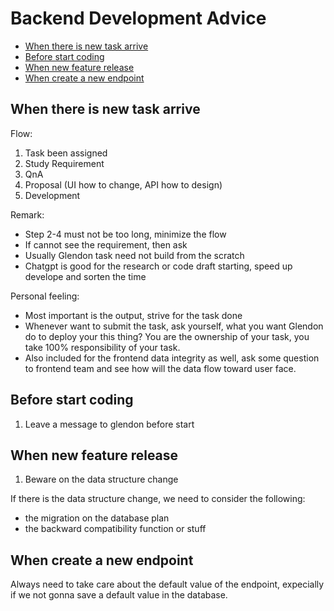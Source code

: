 # Backend Development Advice

- [When there is new task arrive](#when-there-is-new-task-arrive)
- [Before start coding](#before-start-coding)
- [When new feature release](#when-new-feature-release)
- [When create a new endpoint](#when-create-a-new-endpoint)

## When there is new task arrive

Flow:

1. Task been assigned
2. Study Requirement
3. QnA
4. Proposal (UI how to change, API how to design)
5. Development

Remark:

- Step 2-4 must not be too long, minimize the flow
- If cannot see the requirement, then ask
- Usually Glendon task need not build from the scratch
- Chatgpt is good for the research or code draft starting, speed up develope and sorten the time

Personal feeling:

- Most important is the output, strive for the task done
- Whenever want to submit the task, ask yourself, what you want Glendon do to deploy your this thing? You are the ownership of your task, you take 100% responsibility of your task.
- Also included for the frontend data integrity as well, ask some question to frontend team and see how will the data flow toward user face.

## Before start coding

1. Leave a message to glendon before start

## When new feature release

1. Beware on the data structure change

If there is the data structure change, we need to consider the following:

- the migration on the database plan
- the backward compatibility function or stuff

## When create a new endpoint

Always need to take care about the default value of the endpoint, expecially if we not gonna save a default value in the database.

